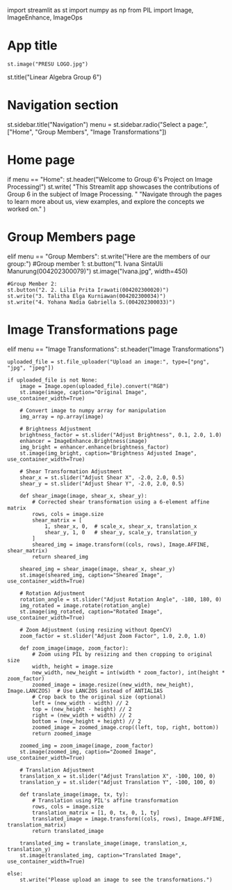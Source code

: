 import streamlit as st
import numpy as np
from PIL import Image, ImageEnhance, ImageOps

# App title
    st.image("PRESU LOGO.jpg")
st.title("Linear Algebra Group 6")


# Navigation section
st.sidebar.title("Navigation")
menu = st.sidebar.radio("Select a page:", ["Home", "Group Members", "Image Transformations"])

# Home page
if menu == "Home":
    st.header("Welcome to Group 6's Project on Image Processing!")
    st.write(
        "This Streamlit app showcases the contributions of Group 6 in the subject of Image Processing. "
        "Navigate through the pages to learn more about us, view examples, and explore the concepts we worked on."
    )

# Group Members page
elif menu == "Group Members":
    st.write("Here are the members of our group:")
    #Group member 1:
    st.button("1. Ivana SintaUli Manurung(004202300079)")
    st.image("Ivana.jpg", width=450)

    #Group Member 2:
    st.button("2. 2. Lilia Prita Irawati(004202300020)")
    st.write("3. Talitha Elga Kurniawan(004202300034)")
    st.write("4. Yohana Nadia Gabriella S.(004202300033)")

# Image Transformations page
elif menu == "Image Transformations":
    st.header("Image Transformations")

    uploaded_file = st.file_uploader("Upload an image:", type=["png", "jpg", "jpeg"])

    if uploaded_file is not None:
        image = Image.open(uploaded_file).convert("RGB")
        st.image(image, caption="Original Image", use_container_width=True)

        # Convert image to numpy array for manipulation
        img_array = np.array(image)

        # Brightness Adjustment
        brightness_factor = st.slider("Adjust Brightness", 0.1, 2.0, 1.0)
        enhancer = ImageEnhance.Brightness(image)
        img_bright = enhancer.enhance(brightness_factor)
        st.image(img_bright, caption="Brightness Adjusted Image", use_container_width=True)

        # Shear Transformation Adjustment
        shear_x = st.slider("Adjust Shear X", -2.0, 2.0, 0.5)
        shear_y = st.slider("Adjust Shear Y", -2.0, 2.0, 0.5)

        def shear_image(image, shear_x, shear_y):
            # Corrected shear transformation using a 6-element affine matrix
            rows, cols = image.size
            shear_matrix = [
                1, shear_x, 0,  # scale_x, shear_x, translation_x
                shear_y, 1, 0   # shear_y, scale_y, translation_y
            ]
            sheared_img = image.transform((cols, rows), Image.AFFINE, shear_matrix)
            return sheared_img

        sheared_img = shear_image(image, shear_x, shear_y)
        st.image(sheared_img, caption="Sheared Image", use_container_width=True)

        # Rotation Adjustment
        rotation_angle = st.slider("Adjust Rotation Angle", -180, 180, 0)
        img_rotated = image.rotate(rotation_angle)
        st.image(img_rotated, caption="Rotated Image", use_container_width=True)

        # Zoom Adjustment (using resizing without OpenCV)
        zoom_factor = st.slider("Adjust Zoom Factor", 1.0, 2.0, 1.0)

        def zoom_image(image, zoom_factor):
            # Zoom using PIL by resizing and then cropping to original size
            width, height = image.size
            new_width, new_height = int(width * zoom_factor), int(height * zoom_factor)
            zoomed_image = image.resize((new_width, new_height), Image.LANCZOS)  # Use LANCZOS instead of ANTIALIAS
            # Crop back to the original size (optional)
            left = (new_width - width) // 2
            top = (new_height - height) // 2
            right = (new_width + width) // 2
            bottom = (new_height + height) // 2
            zoomed_image = zoomed_image.crop((left, top, right, bottom))
            return zoomed_image

        zoomed_img = zoom_image(image, zoom_factor)
        st.image(zoomed_img, caption="Zoomed Image", use_container_width=True)

        # Translation Adjustment
        translation_x = st.slider("Adjust Translation X", -100, 100, 0)
        translation_y = st.slider("Adjust Translation Y", -100, 100, 0)

        def translate_image(image, tx, ty):
            # Translation using PIL's affine transformation
            rows, cols = image.size
            translation_matrix = [1, 0, tx, 0, 1, ty]
            translated_image = image.transform((cols, rows), Image.AFFINE, translation_matrix)
            return translated_image

        translated_img = translate_image(image, translation_x, translation_y)
        st.image(translated_img, caption="Translated Image", use_container_width=True)

    else:
        st.write("Please upload an image to see the transformations.")
